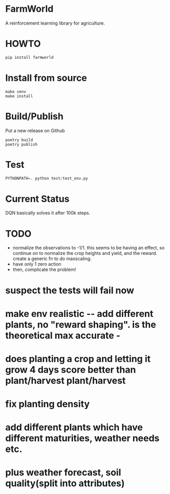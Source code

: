 # FarmWorld

A reinforcement learning library for agriculture.

# HOWTO

```python
pip install farmworld
```

# Install from source

```
make venv
make install
```

# Build/Publish

Put a new release on Github

```shell
poetry build
poetry publish
```

# Test

```python
PYTHONPATH=. python test/test_env.py
```

# Current Status

DQN basically solves it after 100k steps.

# TODO

* normalize the observations to -1/1. this seems to be having an effect, so continue on to normalize
the crop heights and yield, and the reward. create a generic fn to do maxscaling.
* have only 1 zero action
* then, complicate the problem!

# suspect the tests will fail now
# make env realistic -- add different plants, no "reward shaping". is the theoretical max accurate -
# does planting a crop and letting it grow 4 days score better than plant/harvest plant/harvest
# fix planting density
# add different plants which have different maturities, weather needs etc. 
# plus weather forecast, soil quality(split into attributes)